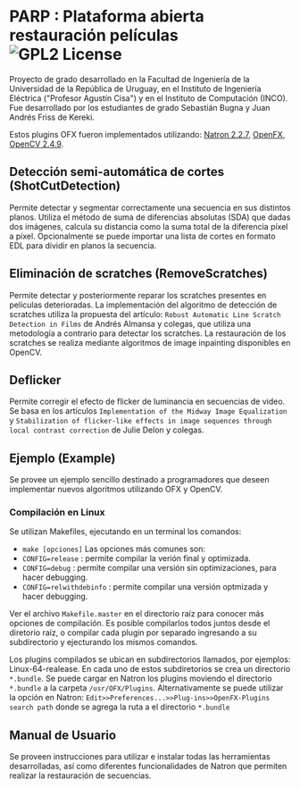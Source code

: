 PARP : Plataforma abierta restauración películas ![GPL2 License](http://img.shields.io/:license-gpl2-blue.svg?style=flat-square)
===========

Proyecto de grado desarrollado en la Facultad de Ingeniería de la Universidad de la República de Uruguay, en el Instituto de Ingeniería Eléctrica ("Profesor Agustín Cisa") y en el Instituto de Computación (INCO). 
Fue desarrollado por los estudiantes de grado Sebastián Bugna y Juan Andrés Friss de Kereki.

Estos plugins OFX fueron implementados utilizando:
[Natron 2.2.7](http://natron.inria.fr), 
[OpenFX](http://openeffects.org), 
[OpenCV 2.4.9](http://opencv.org).

Detección semi-automática de cortes (ShotCutDetection)
-------
Permite detectar y segmentar correctamente una secuencia en sus distintos planos.
Utiliza el método de suma de diferencias absolutas (SDA) que dadas dos imágenes, calcula su distancia como la suma total de la diferencia píxel a píxel.
Opcionalmente se puede importar una lista de cortes en formato EDL para dividir en planos la secuencia.


Eliminación de scratches (RemoveScratches)
-------

Permite detectar y posteriormente reparar los scratches presentes en películas deterioradas.
La implementación del algoritmo de detección de scratches utiliza la propuesta del artículo: `Robust Automatic Line Scratch Detection in Films` de Andrés Almansa y colegas, que utiliza una metodología a contrario para detectar los scratches.
La restauración de los scratches se realiza mediante algoritmos de image inpainting disponibles en OpenCV.


Deflicker
-------
Permite corregir el efecto de flicker de luminancia en secuencias de video.
Se basa en los artículos `Implementation of the Midway Image Equalization` y `Stabilization of flicker-like effects in image sequences
through local contrast correction` de Julie Delon y colegas.

Ejemplo (Example)
-------
Se provee un ejemplo sencillo destinado a programadores que deseen implementar nuevos algoritmos utilizando OFX y OpenCV.


### Compilación en Linux
Se utilizan Makefiles, ejecutando en un terminal los comandos:
- `make [opciones]`
Las opciones más comunes son:
- `CONFIG=release` : permite compilar la verión final y optimizada.
- `CONFIG=debug` : permite compilar una versión sin optimizaciones, para hacer debugging.
- `CONFIG=relwithdebinfo` : permite compilar una versión optmizada y hacer debugging.


Ver el archivo `Makefile.master` en el directorio raíz para conocer más opciones de compilación.
Es posible compilarlos todos juntos desde el diretorio raíz, o compilar cada plugin por separado ingresando a su subdirectorio y ejecturando los mismos comandos. 

Los plugins compilados se ubican en subdirectorios llamados, por ejemplos: Linux-64-realease.
En cada uno de estos subdiretorios se crea un directorio `*.bundle`. 
Se puede cargar en Natron los plugins moviendo el directorio `*.bundle` a la carpeta `/usr/OFX/Plugins`.
Alternativamente se puede utilizar la opción en Natron: `Edit>>Preferences...>>Plug-ins>>OpenFX-Plugins search path` donde se agrega la ruta a el directorio `*.bundle`


Manual de Usuario
------
Se proveen instrucciones para utilizar e instalar todas las herramientas desarrolladas, así como diferentes funcionalidades de Natron que permiten realizar la restauración de secuencias.